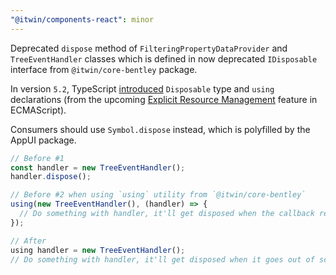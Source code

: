 ```yaml
---
"@itwin/components-react": minor
---
```


Deprecated `dispose` method of `FilteringPropertyDataProvider` and `TreeEventHandler` classes which is defined in now deprecated `IDisposable` interface from `@itwin/core-bentley` package.

In version `5.2`, TypeScript [introduced](https://www.typescriptlang.org/docs/handbook/release-notes/typescript-5-2.html#using-declarations-and-explicit-resource-management) `Disposable` type and `using` declarations (from the upcoming [Explicit Resource Management](https://github.com/tc39/proposal-explicit-resource-management) feature in ECMAScript).

Consumers should use `Symbol.dispose` instead, which is polyfilled by the AppUI package.

```ts
// Before #1
const handler = new TreeEventHandler();
handler.dispose();

// Before #2 when using `using` utility from `@itwin/core-bentley`
using(new TreeEventHandler(), (handler) => {
  // Do something with handler, it'll get disposed when the callback returns
});

// After
using handler = new TreeEventHandler();
// Do something with handler, it'll get disposed when it goes out of scope
```
